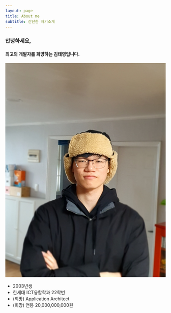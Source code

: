 ```yaml
---
layout: page
title: About me
subtitle: 간단한 자기소개
---
```


### 안녕하세요,
#### 최고의 개발자를 희망하는 김태영입니다.      
<img src="./assets/img/mypic.jpg">

- 2003년생
- 한세대 ICT융합학과 22학번
- (희망) Application Architect
- (희망) 연봉 20,000,000,000원

